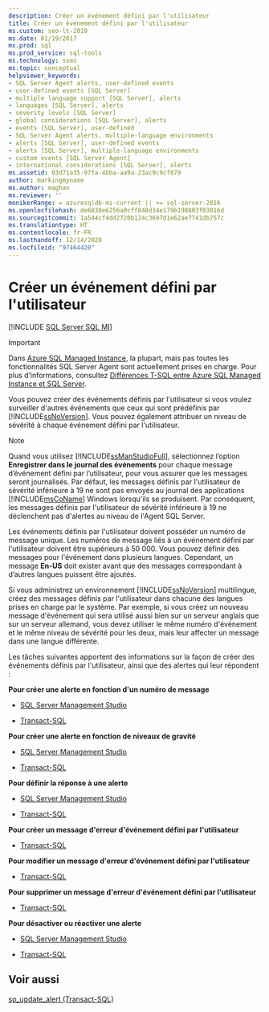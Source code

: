 ```yaml
---
description: Créer un événement défini par l'utilisateur
title: Créer un événement défini par l'utilisateur
ms.custom: seo-lt-2019
ms.date: 01/19/2017
ms.prod: sql
ms.prod_service: sql-tools
ms.technology: ssms
ms.topic: conceptual
helpviewer_keywords:
- SQL Server Agent alerts, user-defined events
- user-defined events [SQL Server]
- multiple language support [SQL Server], alerts
- languages [SQL Server], alerts
- severity levels [SQL Server]
- global considerations [SQL Server], alerts
- events [SQL Server], user-defined
- SQL Server Agent alerts, multiple-language environments
- alerts [SQL Server], user-defined events
- alerts [SQL Server], multiple-language environments
- custom events [SQL Server Agent]
- international considerations [SQL Server], alerts
ms.assetid: 03d71a35-97fa-4bba-aa9a-23ac9c9cf879
author: markingmyname
ms.author: maghan
ms.reviewer: ''
monikerRange: = azuresqldb-mi-current || >= sql-server-2016
ms.openlocfilehash: de6830e6256a0cff840d34e179b198803f03016d
ms.sourcegitcommit: 1a544cf4dd2720b124c3697d1e62ae7741db757c
ms.translationtype: HT
ms.contentlocale: fr-FR
ms.lasthandoff: 12/14/2020
ms.locfileid: "97464420"
---
```

# <a name="create-a-user-defined-event"></a>Créer un événement défini par l'utilisateur
[!INCLUDE [SQL Server SQL MI](../../includes/applies-to-version/sql-asdbmi.md)]

> [!IMPORTANT]  
> Dans [Azure SQL Managed Instance](/azure/sql-database/sql-database-managed-instance), la plupart, mais pas toutes les fonctionnalités SQL Server Agent sont actuellement prises en charge. Pour plus d’informations, consultez [Différences T-SQL entre Azure SQL Managed Instance et SQL Server](/azure/sql-database/sql-database-managed-instance-transact-sql-information#sql-server-agent).

Vous pouvez créer des événements définis par l'utilisateur si vous voulez surveiller d'autres événements que ceux qui sont prédéfinis par [!INCLUDE[ssNoVersion](../../includes/ssnoversion-md.md)]. Vous pouvez également attribuer un niveau de sévérité à chaque événement défini par l'utilisateur.  
  
> [!NOTE]  
> Quand vous utilisez [!INCLUDE[ssManStudioFull](../../includes/ssmanstudiofull-md.md)], sélectionnez l’option **Enregistrer dans le journal des événements** pour chaque message d’événement défini par l’utilisateur, pour vous assurer que les messages seront journalisés. Par défaut, les messages définis par l'utilisateur de sévérité inférieure à 19 ne sont pas envoyés au journal des applications [!INCLUDE[msCoName](../../includes/msconame_md.md)] Windows lorsqu'ils se produisent. Par conséquent, les messages définis par l'utilisateur de sévérité inférieure à 19 ne déclenchent pas d'alertes au niveau de l'Agent SQL Server.  
  
Les événements définis par l'utilisateur doivent posséder un numéro de message unique. Les numéros de message liés à un événement défini par l'utilisateur doivent être supérieurs à 50 000. Vous pouvez définir des messages pour l'événement dans plusieurs langues. Cependant, un message **En-US** doit exister avant que des messages correspondant à d’autres langues puissent être ajoutés.  
  
Si vous administrez un environnement [!INCLUDE[ssNoVersion](../../includes/ssnoversion-md.md)] multilingue, créez des messages définis par l'utilisateur dans chacune des langues prises en charge par le système. Par exemple, si vous créez un nouveau message d'événement qui sera utilisé aussi bien sur un serveur anglais que sur un serveur allemand, vous devez utiliser le même numéro d'événement et le même niveau de sévérité pour les deux, mais leur affecter un message dans une langue différente.  
  
Les tâches suivantes apportent des informations sur la façon de créer des événements définis par l'utilisateur, ainsi que des alertes qui leur répondent :  
  
**Pour créer une alerte en fonction d'un numéro de message**  
  
-   [SQL Server Management Studio](../../ssms/agent/create-an-alert-using-an-error-number.md)  
  
-   [Transact-SQL](../../relational-databases/system-stored-procedures/sp-add-alert-transact-sql.md)  
  
**Pour créer une alerte en fonction de niveaux de gravité**  
  
-   [SQL Server Management Studio](../../ssms/agent/create-an-alert-using-severity-level.md)  
  
-   [Transact-SQL](../../relational-databases/system-stored-procedures/sp-add-alert-transact-sql.md)  
  
**Pour définir la réponse à une alerte**  
  
-   [SQL Server Management Studio](../../ssms/agent/define-the-response-to-an-alert-sql-server-management-studio.md)  
  
-   [Transact-SQL](../../relational-databases/system-stored-procedures/sp-add-notification-transact-sql.md)  
  
**Pour créer un message d'erreur d'événement défini par l'utilisateur**  
  
-   [Transact-SQL](../../relational-databases/system-stored-procedures/sp-addmessage-transact-sql.md)  
  
**Pour modifier un message d'erreur d'événement défini par l'utilisateur**  
  
-   [Transact-SQL](../../relational-databases/system-stored-procedures/sp-altermessage-transact-sql.md)  
  
**Pour supprimer un message d'erreur d'événement défini par l'utilisateur**  
  
-   [Transact-SQL](../../relational-databases/system-stored-procedures/sp-dropmessage-transact-sql.md)  
  
**Pour désactiver ou réactiver une alerte**  
  
-   [SQL Server Management Studio](../../ssms/agent/disable-or-reactivate-an-alert.md)  
  
-   [Transact-SQL](../../relational-databases/system-stored-procedures/sp-update-alert-transact-sql.md)  
  
## <a name="see-also"></a>Voir aussi  
[sp_update_alert (Transact-SQL)](../../relational-databases/system-stored-procedures/sp-update-alert-transact-sql.md)  
